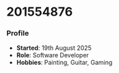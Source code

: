 # 201554876

### Profile

- **Started**: 19th August 2025
- **Role**: Software Developer
- **Hobbies**: Painting, Guitar, Gaming
